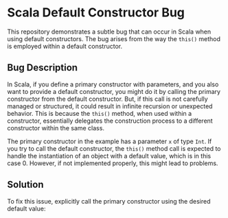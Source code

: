 # Scala Default Constructor Bug

This repository demonstrates a subtle bug that can occur in Scala when using default constructors. The bug arises from the way the `this()` method is employed within a default constructor.

## Bug Description

In Scala, if you define a primary constructor with parameters, and you also want to provide a default constructor, you might do it by calling the primary constructor from the default constructor. But, if this call is not carefully managed or structured, it could result in infinite recursion or unexpected behavior. This is because the `this()` method, when used within a constructor, essentially delegates the construction process to a different constructor within the same class.

The primary constructor in the example has a parameter `x` of type `Int`. If you try to call the default constructor, the `this()` method call is expected to handle the instantiation of an object with a default value, which is in this case 0. However, if not implemented properly, this might lead to problems.

## Solution

To fix this issue, explicitly call the primary constructor using the desired default value: